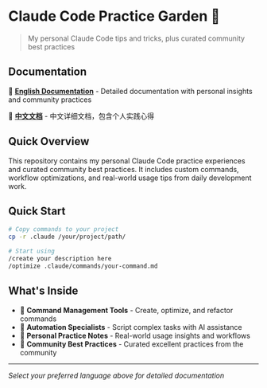 # Claude Code Practice Garden 🌱

> My personal Claude Code tips and tricks, plus curated community best practices

## Documentation

📖 **[English Documentation](docs/README.en.md)** - Detailed documentation with personal insights and community practices

📖 **[中文文档](docs/README.zh.md)** - 中文详细文档，包含个人实践心得

## Quick Overview

This repository contains my personal Claude Code practice experiences and curated community best practices. It includes custom commands, workflow optimizations, and real-world usage tips from daily development work.

## Quick Start

```bash
# Copy commands to your project
cp -r .claude /your/project/path/

# Start using
/create your description here
/optimize .claude/commands/your-command.md
```

## What's Inside

- 🔧 **Command Management Tools** - Create, optimize, and refactor commands
- 🤖 **Automation Specialists** - Script complex tasks with AI assistance
- 📝 **Personal Practice Notes** - Real-world usage insights and workflows
- 🌟 **Community Best Practices** - Curated excellent practices from the community

---

*Select your preferred language above for detailed documentation*